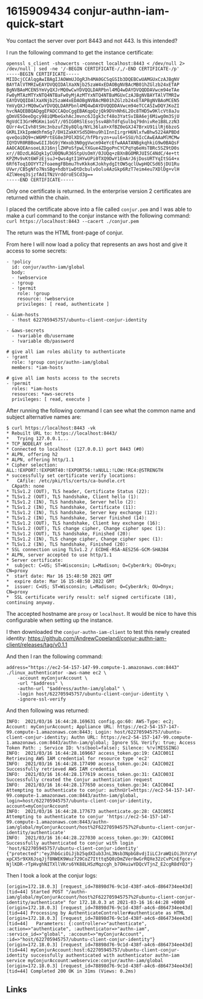 # 1615909434 conjur-authn-iam-quick-start

You contact the server over port 8443 and not 443. Is this intended?

I run the following command to get the instance certificate:
```
openssl s_client -showcerts -connect localhost:8443 < /dev/null 2> /dev/null | sed -ne '/-BEGIN CERTIFICATE-/,/-END CERTIFICATE-/p'
-----BEGIN CERTIFICATE-----
MIIDcjCCAlqgAwIBAgIJAOWmUJOgRJh4MA0GCSqGSIb3DQEBCwUAMGUxCzAJBgNV
BAYTAlVTMRIwEAYDVQQIDAlXaXNjb25zaW4xEDAOBgNVBAcMB01hZGlzb24xETAP
BgNVBAoMCEN5YmVyQXJrMQ0wCwYDVQQLDARPbnl4MQ4wDAYDVQQDDAVwcm94eTAe
Fw0yMTAzMTYxNTQ4NTBaFw0yMjAzMTYxNTQ4NTBaMGUxCzAJBgNVBAYTAlVTMRIw
EAYDVQQIDAlXaXNjb25zaW4xEDAOBgNVBAcMB01hZGlzb24xETAPBgNVBAoMCEN5
YmVyQXJrMQ0wCwYDVQQLDARPbnl4MQ4wDAYDVQQDDAVwcm94eTCCASIwDQYJKoZI
hvcNAQEBBQADggEPADCCAQoCggEBAKqpQzjQk9DVnNh6L2Oc8THD5w9KlcVt8aJu
gDmVE5OeeDgcy98iQMbeGxhAcJmvnc6JIgk3cf48o3YatSvIBA6ej6Miwg0m3SjU
MgVdCI3GrHMGKmi1oGT//05IG0RSlEsoj5svABhTdfqSulbq79dnivRe1B8LzzN3
QUrr4vCIvh8tSHc3nbzufZ6y8Qlq/NYL36laX+XfBZ0eGXJ47BrxU91ilRj6bzoS
GKRLIXkIpmWdhfmSg7/DH1ZakKYSd5DHnu9h1InnIirgrH6NlxfwBhw5224APBDd
qveQoiDQ9+cW6MPrtEG8e3POlXDSC/hfPbryzn+uul6+SSU/hIcCAwEAAaMlMCMw
IQYDVR0RBBowGIIJbG9jYWxob3N0ggVwcm94eYcEfwAAATANBgkqhkiG9w0BAQsF
AAOCAQEAnsoeL8J16njlZHPoSfpwLYXGue4ZDgoPnCYCPqYq6eHsTBRc5SZ9tD0s
xr//8DzdLAGDgk1yCU0QNuR36StpUsOmY/0JUQq+zBXnBGOMRJUISC4NdC/4e+tt
KPZMv9vKt6WFzEjsuJ+Qws4gtI1HYwUPi0TXQ9DwY1EmArJ6jDosURTYqItSG4+x
6Rf6Toq1OOYYT2foaemgFBbmu7hvKkkoKJokhydgItOW5qclUwpHQCSd65jDU1Ru
UVwr/CB5gNfo7NsSBg+hdbYiwDtDcbulvOolu4AzGkp6RzT7eim4eu7XDlDg+vlH
4ZlWeeq3sjzfAd1TNzVrddroESCd3g==
-----END CERTIFICATE-----
```

Only one certificate is returned. In the enterprise version 2 certificates are returned within the chain.

I placed the certificate above into a file called `conjur.pem` and I was able to make a curl command to the conjur instance with the following command:
`curl https://localhost:8443 --cacert ./conjur.pem`

The return was the HTML front-page of conjur.


From here I will now load a policy that represents an aws host and give it access to some secrets:
```
- !policy
  id: conjur/authn-iam/global
  body:
  - !webservice
  - !group
  - !permit
    role: !group
    resource: !webservice
    privileges: [ read, authenticate ]

- &iam-hosts
  - !host 622705945757/ubuntu-client-conjur-identity

- &aws-secrets
  - !variable db/username
  - !variable db/password

# give all iam roles ability to authenticate
- !grant
  role: !group conjur/authn-iam/global
  members: *iam-hosts

# give all iam hosts access to the secrets
- !permit
  roles: *iam-hosts
  resources: *aws-secrets
  privileges: [ read, execute ]
```

After running the following command I can see what the common name and subject alternative names are:
```
$ curl https://localhost:8443 -vk
* Rebuilt URL to: https://localhost:8443/
*   Trying 127.0.0.1...
* TCP_NODELAY set
* Connected to localhost (127.0.0.1) port 8443 (#0)
* ALPN, offering h2
* ALPN, offering http/1.1
* Cipher selection: ALL:!EXPORT:!EXPORT40:!EXPORT56:!aNULL:!LOW:!RC4:@STRENGTH
* successfully set certificate verify locations:
*   CAfile: /etc/pki/tls/certs/ca-bundle.crt
  CApath: none
* TLSv1.2 (OUT), TLS header, Certificate Status (22):
* TLSv1.2 (OUT), TLS handshake, Client hello (1):
* TLSv1.2 (IN), TLS handshake, Server hello (2):
* TLSv1.2 (IN), TLS handshake, Certificate (11):
* TLSv1.2 (IN), TLS handshake, Server key exchange (12):
* TLSv1.2 (IN), TLS handshake, Server finished (14):
* TLSv1.2 (OUT), TLS handshake, Client key exchange (16):
* TLSv1.2 (OUT), TLS change cipher, Change cipher spec (1):
* TLSv1.2 (OUT), TLS handshake, Finished (20):
* TLSv1.2 (IN), TLS change cipher, Change cipher spec (1):
* TLSv1.2 (IN), TLS handshake, Finished (20):
* SSL connection using TLSv1.2 / ECDHE-RSA-AES256-GCM-SHA384
* ALPN, server accepted to use http/1.1
* Server certificate:
*  subject: C=US; ST=Wisconsin; L=Madison; O=CyberArk; OU=Onyx; CN=proxy
*  start date: Mar 16 15:48:50 2021 GMT
*  expire date: Mar 16 15:48:50 2022 GMT
*  issuer: C=US; ST=Wisconsin; L=Madison; O=CyberArk; OU=Onyx; CN=proxy
*  SSL certificate verify result: self signed certificate (18), continuing anyway.
```

The accepted hostname are `proxy` or `localhost`. It would be nice to have this configurable when setting up the instance. 


I then downloaded the `conjur-authn-iam-client` to test this newly created identity: https://github.com/AndrewCopeland/conjur-authn-iam-client/releases/tag/v0.1.1

And then I ran the following command:
```
address="https://ec2-54-157-147-99.compute-1.amazonaws.com:8443"
./linux_authenticator -aws-name ec2 \
    -account myConjurAccount \
    -url "$address" \
    -authn-url "$address/authn-iam/global" \
    -login host/622705945757/ubuntu-client-conjur-identity \
    -ignore-ssl-verify
```

And then following was returned:
```
INFO:  2021/03/16 16:44:28.169631 config.go:60: AWS-Type: ec2; Account: myConjurAccount; Appliance URL: https://ec2-54-157-147-99.compute-1.amazonaws.com:8443; Login: host/622705945757/ubuntu-client-conjur-identity; Authn URL: https://ec2-54-157-147-99.compute-1.amazonaws.com:8443/authn-iam/global; Ignore SSL Verify: true; Access Token Path: ; Service ID: %!s(bool=false); Silence: %!v(MISSING)
INFO:  2021/03/16 16:44:28.169667 access_token.go:19: CAIC001I Retrieving AWS IAM credential for resource type 'ec2'
INFO:  2021/03/16 16:44:28.177490 access_token.go:24: CAIC002I Successfully retrieved AWS IAM credential
INFO:  2021/03/16 16:44:28.177619 access_token.go:31: CAIC003I Successfully created the Conjur authentication request
INFO:  2021/03/16 16:44:28.177650 access_token.go:34: CAIC004I Attempting to authenticate to conjur: authnUrl=https://ec2-54-157-147-99.compute-1.amazonaws.com:8443/authn-iam/global, login=host/622705945757/ubuntu-client-conjur-identity, account=myConjurAccount
INFO:  2021/03/16 16:44:28.177673 authenticate.go:28: CAIC005I Attempting to authenticate to conjur 'https://ec2-54-157-147-99.compute-1.amazonaws.com:8443/authn-iam/global/myConjurAccount/host%2F622705945757%2Fubuntu-client-conjur-identity/authenticate'
INFO:  2021/03/16 16:44:28.227030 access_token.go:39: CAIC006I Successfully authenticated to conjur with login 'host/622705945757/ubuntu-client-conjur-identity'
{"protected":"eyJhbGciOiJjb25qdXIub3JnL3Nsb3NpbG8vdjIiLCJraWQiOiJhYzYyNTI4YTUzM2Q3MTE1NzViZmExZTkwMzQyNjVhOWYwYmRjMmYwNzkwNjdkMTZhNjU5MDg4OTFlMTY2NjEyIn0=","payload":"eyJzdWIiOiJob3N0LzYyMjcwNTk0NTc1Ny91YnVudHUtY2xpZW50LWNvbmp1ci1pZGVudGl0eSIsImlhdCI6MTYxNTkxMzA2OH0=","signature":"qkQ1hfaYT_MmYiYyiOtJ5gpJs9_ILQ7t_QR5_UuAxkUNL633YIwAW1BQ8qtXvQvaXv2HxgQrC5yzCfxqcFzVowOJ1BVfuBs1EdRMhoctKin3_dfs9igI2U9eGUOvRsB0JH5BVy_HuZsgOrdMNeGQPdo_GnWxNjmg3d23ZS47lN4hMSmByBDAsmKxPY8EJEDBMwHQjfG0v7MeOtwsbJxgd246JOGpMlv3aj2WacuRyrEudpPTmUZDx4-xpCX5r9XX6JsqJjf8NWEK9Wuz729CoZ7Itttq5Q0zDmZVer8wGrRQXe32zCvPCnEfgce--NjlKDR-rTpHvghNITXllVKrs6YK88LHSzMqzcgh_b7OHuiwYDQcVTjnZ_E2cgR8dYO3"}
```

Then I took a look at the conjur logs:
```
[origin=172.18.0.3] [request_id=78898d76-9c1d-438f-a4c6-d864734ee43d] [tid=44] Started POST "/authn-iam/global/myConjurAccount/host%2F622705945757%2Fubuntu-client-conjur-identity/authenticate" for 172.18.0.3 at 2021-03-16 16:44:28 +0000
[origin=172.18.0.3] [request_id=78898d76-9c1d-438f-a4c6-d864734ee43d] [tid=44] Processing by AuthenticateController#authenticate as HTML
[origin=172.18.0.3] [request_id=78898d76-9c1d-438f-a4c6-d864734ee43d] [tid=44]   Parameters: {:controller=>"authenticate", :action=>"authenticate", :authenticator=>"authn-iam", :service_id=>"global", :account=>"myConjurAccount", :id=>"host/622705945757/ubuntu-client-conjur-identity"}
[origin=172.18.0.3] [request_id=78898d76-9c1d-438f-a4c6-d864734ee43d] [tid=44] myConjurAccount:host:622705945757/ubuntu-client-conjur-identity successfully authenticated with authenticator authn-iam service myConjurAccount:webservice:conjur/authn-iam/global
[origin=172.18.0.3] [request_id=78898d76-9c1d-438f-a4c6-d864734ee43d] [tid=44] Completed 200 OK in 31ms (Views: 0.2ms)
```



## Links
